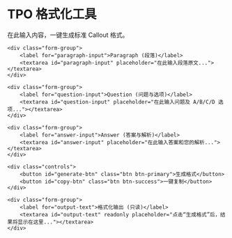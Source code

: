 <div class="tpo-formatter-container">
    <h1>TPO 格式化工具</h1>
    <p class="subtitle">在此输入内容，一键生成标准 Callout 格式。</p>

    <div class="form-group">
        <label for="paragraph-input">Paragraph (段落)</label>
        <textarea id="paragraph-input" placeholder="在此输入段落原文..."></textarea>
    </div>
    
    <div class="form-group">
        <label for="question-input">Question (问题与选项)</label>
        <textarea id="question-input" placeholder="在此输入问题及 A/B/C/D 选项..."></textarea>
    </div>

    <div class="form-group">
        <label for="answer-input">Answer (答案与解析)</label>
        <textarea id="answer-input" placeholder="在此输入答案和您的解析..."></textarea>
    </div>

    <div class="controls">
        <button id="generate-btn" class="btn btn-primary">生成格式</button>
        <button id="copy-btn" class="btn btn-success">一键复制</button>
    </div>

    <div class="form-group">
        <label for="output-text">格式化输出 (只读)</label>
        <textarea id="output-text" readonly placeholder="点击“生成格式”后，结果将显示在这里..."></textarea>
    </div>
</div>